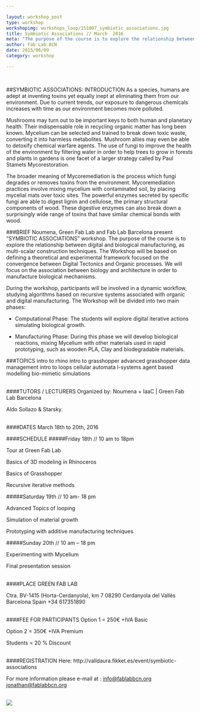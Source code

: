 ```yaml
---

layout: workshop_post
type: workshop
workshopimg: workshops_loop/151007_symbiotic_associations.jpg
title: Symbiotic Associations // March  2016
meta: "The purpose of the course is to explore the relationship between digital and biological manufacturing, as multi-scalar construction techniques. The Workshop will be based on defining a theoretical and experimental framework focused on the convergence between Digital Tectonics and Organic processes. We will focus on the association between biology and architecture in order to manufacture biological mechanisms."
author: Fab Lab BCN
date: 2015/06/09
category: workshop

---
```


<br>

##SYMBIOTIC ASSOCIATIONS: INTRODUCTION
As a species, humans are adept at inventing toxins yet equally inept at eliminating them from our environment. Due to current trends, our exposure to dangerous chemicals increases with time as our environment becomes more polluted.

Mushrooms may turn out to be important keys to both human and planetary health. Their indispensable role in recycling organic matter has long been known. Mycelium can be selected and trained to break down toxic waste, converting it into harmless metabolites. Mushroom allies may even be able to detoxify chemical warfare agents. The use of fungi to improve the health of the environment by filtering water in order to help trees to grow in forests and plants in gardens is one facet of a larger strategy called by Paul Stamets Mycorestoration.

The broader meaning of Mycoremediation is the process which fungi degrades or removes toxins from the environment. Mycoremediation practices involve mixing mycelium with contaminated soil, by placing mycelial mats over toxic sites. The powerful enzymes secreted by specific fungi are able to digest lignin and cellulose, the primary structural components of wood. These digestive enzymes can also break down a surprisingly wide range of toxins that have similar chemical bonds with wood.

###BRIEF
Noumena, Green Fab Lab and Fab Lab Barcelona present “SYMBIOTIC ASSOCIATIONS” workshop. The purpose of the course is to explore the relationship between digital and biological manufacturing, as multi-scalar construction techniques. The Workshop will be based on defining a theoretical and experimental framework focused on the convergence between Digital Tectonics and Organic processes. We will focus on the association between biology and architecture in order to manufacture biological mechanisms.

During the workshop, participants will be involved in a dynamic workflow, studying algorithms based on recursive systems associated with organic and digital manufacturing. The Workshop will be divided into two main phases:

- Computational Phase: The students will explore digital iterative actions simulating biological growth.

- Manufacturing Phase:  During this phase we will develop biological reactions, mixing Mycelium with other materials used in rapid prototyping, such as wooden PLA, Clay and biodegradable materials.



###TOPICS
intro to rhino
intro to grasshopper
advanced grasshopper
data management
intro to loops
cellular automata
l-systems
agent based modelling
bio-mimetic simulations


<br>
####TUTORS / LECTURERS
Organized by: Noumena + IaaC | Green Fab Lab Barcelona

Aldo Sollazo & Starsky.


<br>
####DATES
March 18th to 20th, 2016

####SCHEDULE
#####Friday 18th // 10 am to 18pm

Tour at Green Fab Lab

Basics of 3D modeling in Rhinoceros

Basics of Grasshopper

Recursive iterative methods


#####Saturday 19th // 10 am- 18 pm

Advanced Topics of looping

Simulation of material growth

Prototyping with  additive manufacturing techniques


#####Sunday 20th // 10 am – 18 pm

Experimenting with Mycelium

Final presentation  session

<br>
####PLACE
GREEN FAB LAB

Ctra. BV-1415 (Horta-Cerdanyola), km 7 
08290 Cerdanyola del Vallès 
Barcelona 
Spain
+34 617351890 

<br>
####FEE FOR PARTICIPANTS
Option 1 = 250€ +IVA
Basic

Option 2 = 350€ +IVA
Premium

Students = 20 % Discount


<br>
####REGISTRATION 
Here:
http://valldaura.fikket.es/event/symbiotic-associations

For more information please e-mail at :
info@fablabbcn.org
jonathan@fablabbcn.org



<br>

<img src="{{site.baseurl}}{{ site.url }}/img/workshops/workshops_loop/symbiotic-associations-2016-full.jpg">


